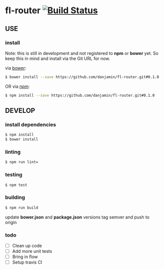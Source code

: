 # fl-router [![Build Status](https://travis-ci.org/danjamin/fl-router.svg)](https://travis-ci.org/danjamin/fl-router)

## USE

### install

Note: this is still in development and not registered to **npm** or **bower** yet.
      So keep this in mind and install via the Git URL for now.

via [bower](http://bower.io):

```sh
$ bower install --save https://github.com/danjamin/fl-router.git#0.1.0
```

OR via [npm](http://npmjs.com):

```sh
$ npm install --save https://github.com/danjamin/fl-router.git#0.1.0
```


## DEVELOP

### install dependencies

```sh
$ npm install
$ bower install
```

### linting

```sh
$ npm run lint=
```

### testing

```sh
$ npm test
```

### building

```sh
$ npm run build
```

update **bower.json** and **package.json** versions
tag semver and push to origin


### todo

- [ ] Clean up code
- [ ] Add more unit tests
- [ ] Bring in flow
- [ ] Setup travis CI
